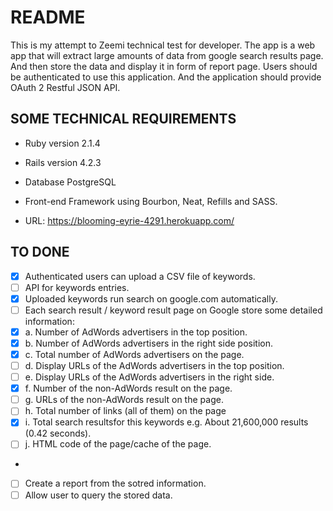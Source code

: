 # README

This is my attempt to Zeemi technical test for developer. The app is a web app that
will extract large amounts of data from google search results page. And then
store the data and display it in form of report page.
Users should be authenticated to use this application.
And the application should provide OAuth 2 Restful JSON API.

## SOME TECHNICAL REQUIREMENTS

* Ruby version 2.1.4

* Rails version 4.2.3

* Database PostgreSQL

* Front-end Framework using Bourbon, Neat, Refills and SASS.

* URL: https://blooming-eyrie-4291.herokuapp.com/

## TO DONE

- [x] Authenticated users can upload a CSV file of keywords.
- [ ] API for keywords entries.
- [X] Uploaded keywords run search on google.com automatically.
- [ ] Each search result / keyword result page on Google store some detailed information:
- [X] a. Number of AdWords advertisers in the top position.
- [X] b. Number of AdWords advertisers in the right side position.
- [X] c. Total number of AdWords advertisers on the page.
- [ ] d. Display URLs of the AdWords advertisers in the top position.
- [ ] e. Display URLs of the AdWords advertisers in the right side.
- [X] f. Number of the non-AdWords result on the page.
- [ ] g. URLs of the non-AdWords result on the page.
- [ ] h. Total number of links (all of them) on the page
- [X] i. Total search resultsfor this keywords e.g. About 21,600,000 results (0.42 seconds).
- [ ] j. HTML code of the page/cache of the page.
- 
- [ ] Create a report from the sotred information.
- [ ] Allow user to query the stored data.
